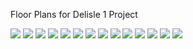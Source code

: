 Floor Plans for Delisle 1 Project

<img src="1b_d.PNG">
<img src="1br+j.PNG">
<img src="2b_a.PNG">
<img src="2b_c(2).PNG">
<img src="2b_f(2).PNG">
<img src="2b_h(3).PNG">
<img src="b_ph_a.PNG">
<img src="2bpha.PNG">
<img src="2bq.PNG">
<img src="2d_a.PNG">
<img src="2d_r.PNG">
<img src="2d_t.PNG">
<img src="3bf.PNG">
<img src="s_e_studio.PNG">

